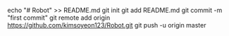 echo "# Robot" >> README.md
git init
git add README.md
git commit -m "first commit"
git remote add origin https://github.com/kimsoyeon123/Robot.git
git push -u origin master
